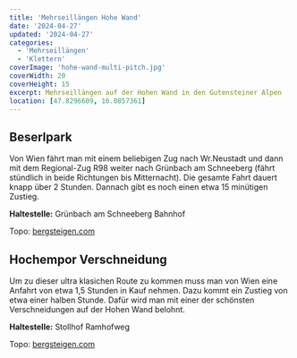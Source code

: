 ```yaml
---
title: 'Mehrseillängen Hohe Wand'
date: '2024-04-27'
updated: '2024-04-27'
categories:
  - 'Mehrseillängen'
  - 'Klettern'
coverImage: 'hohe-wand-multi-pitch.jpg'
coverWidth: 20
coverHeight: 15
excerpt: Mehrseillängen auf der Hohen Wand in den Gutensteiner Alpen
location: [47.8296609, 16.0857361]
---
```


## Beserlpark

Von Wien fährt man mit einem beliebigen Zug nach Wr.Neustadt und dann mit dem Regional-Zug R98 weiter nach Grünbach am Schneeberg (fährt stündlich in beide Richtungen bis Mitternacht). Die gesamte Fahrt dauert knapp über 2 Stunden. Dannach gibt es noch einen etwa 15 minütigen Zustieg.

**Haltestelle:** Grünbach am Schneeberg Bahnhof

Topo: [bergsteigen.com](https://www.bergsteigen.com/touren/klettern/beserlpark-hohe-wand/)

## Hochempor Verschneidung

Um zu dieser ultra klasichen Route zu kommen muss man von Wien eine Anfahrt von etwa 1,5 Stunden in Kauf nehmen. Dazu kommt ein Zustieg von etwa einer halben Stunde. Dafür wird man mit einer der schönsten Verschneidungen auf der Hohen Wand belohnt.

**Haltestelle:** Stollhof Ramhofweg

Topo: [bergsteigen.com](https://www.bergsteigen.com/touren/klettern/hochempor-verschneidung-hohe-wand/)
